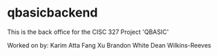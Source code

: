 # qbasicbackend
This is the back office for the CISC 327 Project 'QBASIC'

Worked on by:
Karim Atta
Fang Xu
Brandon White
Dean Wilkins-Reeves
